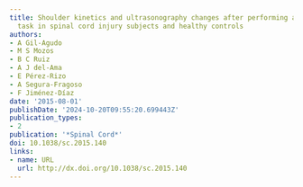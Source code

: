 ```yaml
---
title: Shoulder kinetics and ultrasonography changes after performing a high-intensity
  task in spinal cord injury subjects and healthy controls
authors:
- A Gil-Agudo
- M S Mozos
- B C Ruiz
- A J del-Ama
- E Pérez-Rizo
- A Segura-Fragoso
- F Jiménez-Díaz
date: '2015-08-01'
publishDate: '2024-10-20T09:55:20.699443Z'
publication_types:
- 2
publication: '*Spinal Cord*'
doi: 10.1038/sc.2015.140
links:
- name: URL
  url: http://dx.doi.org/10.1038/sc.2015.140
---
```

